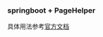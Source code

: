 ### springboot + PageHelper
具体用法参考[官方文档](https://github.com/pagehelper/Mybatis-PageHelper/blob/master/wikis/zh/HowToUse.md)